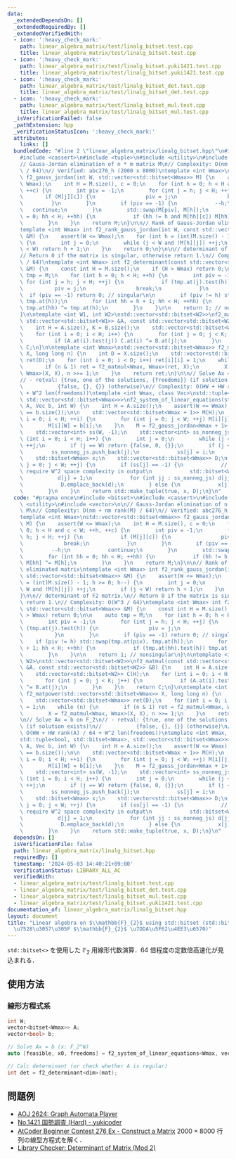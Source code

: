 ```yaml
---
data:
  _extendedDependsOn: []
  _extendedRequiredBy: []
  _extendedVerifiedWith:
  - icon: ':heavy_check_mark:'
    path: linear_algebra_matrix/test/linalg_bitset.test.cpp
    title: linear_algebra_matrix/test/linalg_bitset.test.cpp
  - icon: ':heavy_check_mark:'
    path: linear_algebra_matrix/test/linalg_bitset.yuki1421.test.cpp
    title: linear_algebra_matrix/test/linalg_bitset.yuki1421.test.cpp
  - icon: ':heavy_check_mark:'
    path: linear_algebra_matrix/test/linalg_bitset_det.test.cpp
    title: linear_algebra_matrix/test/linalg_bitset_det.test.cpp
  - icon: ':heavy_check_mark:'
    path: linear_algebra_matrix/test/linalg_bitset_mul.test.cpp
    title: linear_algebra_matrix/test/linalg_bitset_mul.test.cpp
  _isVerificationFailed: false
  _pathExtension: hpp
  _verificationStatusIcon: ':heavy_check_mark:'
  attributes:
    links: []
  bundledCode: "#line 2 \"linear_algebra_matrix/linalg_bitset.hpp\"\n#include <bitset>\n\
    #include <cassert>\n#include <tuple>\n#include <utility>\n#include <vector>\n\n\
    // Gauss-Jordan elimination of n * m matrix M\n// Complexity: O(nm + nm rank(M)\
    \ / 64)\n// Verified: abc276_h (2000 x 8000)\ntemplate <int Wmax>\nstd::vector<std::bitset<Wmax>>\
    \ f2_gauss_jordan(int W, std::vector<std::bitset<Wmax>> M) {\n    assert(W <=\
    \ Wmax);\n    int H = M.size(), c = 0;\n    for (int h = 0; h < H and c < W; ++h,\
    \ ++c) {\n        int piv = -1;\n        for (int j = h; j < H; ++j) {\n     \
    \       if (M[j][c]) {\n                piv = j;\n                break;\n   \
    \         }\n        }\n        if (piv == -1) {\n            --h;\n         \
    \   continue;\n        }\n        std::swap(M[piv], M[h]);\n        for (int hh\
    \ = 0; hh < H; ++hh) {\n            if (hh != h and M[hh][c]) M[hh] ^= M[h];\n\
    \        }\n    }\n    return M;\n}\n\n// Rank of Gauss-Jordan eliminated matrix\n\
    template <int Wmax> int f2_rank_gauss_jordan(int W, const std::vector<std::bitset<Wmax>>\
    \ &M) {\n    assert(W <= Wmax);\n    for (int h = (int)M.size() - 1; h >= 0; h--)\
    \ {\n        int j = 0;\n        while (j < W and !M[h][j]) ++j;\n        if (j\
    \ < W) return h + 1;\n    }\n    return 0;\n}\n\n// determinant of F2 matrix.\n\
    // Return 0 if the matrix is singular, otherwise return 1.\n// Complexity: O(W^3\
    \ / 64)\ntemplate <int Wmax> int f2_determinant(const std::vector<std::bitset<Wmax>>\
    \ &M) {\n    const int H = M.size();\n    if (H > Wmax) return 0;\n\n    auto\
    \ tmp = M;\n    for (int h = 0; h < H; ++h) {\n        int piv = -1;\n       \
    \ for (int j = h; j < H; ++j) {\n            if (tmp.at(j).test(h)) {\n      \
    \          piv = j;\n                break;\n            }\n        }\n      \
    \  if (piv == -1) return 0; // singular\n\n        if (piv != h) std::swap(tmp.at(piv),\
    \ tmp.at(h));\n        for (int hh = h + 1; hh < H; ++hh) {\n            if (tmp.at(hh).test(h))\
    \ tmp.at(hh) ^= tmp.at(h);\n        }\n    }\n\n    return 1; // nonsingular\n\
    }\n\ntemplate <int W1, int W2>\nstd::vector<std::bitset<W2>>\nf2_matmul(const\
    \ std::vector<std::bitset<W1>> &A, const std::vector<std::bitset<W2>> &B) {\n\
    \    int H = A.size(), K = B.size();\n    std::vector<std::bitset<W2>> C(H);\n\
    \    for (int i = 0; i < H; i++) {\n        for (int j = 0; j < K; j++) {\n  \
    \          if (A.at(i).test(j)) C.at(i) ^= B.at(j);\n        }\n    }\n    return\
    \ C;\n}\n\ntemplate <int Wmax>\nstd::vector<std::bitset<Wmax>> f2_matpower(std::vector<std::bitset<Wmax>>\
    \ X, long long n) {\n    int D = X.size();\n    std::vector<std::bitset<Wmax>>\
    \ ret(D);\n    for (int i = 0; i < D; i++) ret[i][i] = 1;\n    while (n) {\n \
    \       if (n & 1) ret = f2_matmul<Wmax, Wmax>(ret, X);\n        X = f2_matmul<Wmax,\
    \ Wmax>(X, X), n >>= 1;\n    }\n    return ret;\n}\n\n// Solve Ax = b on F_2\n\
    // - retval: {true, one of the solutions, {freedoms}} (if solution exists)\n//\
    \           {false, {}, {}} (otherwise)\n// Complexity: O(HW + HW rank(A) / 64\
    \ + W^2 len(freedoms))\ntemplate <int Wmax, class Vec>\nstd::tuple<bool, std::bitset<Wmax>,\
    \ std::vector<std::bitset<Wmax>>>\nf2_system_of_linear_equations(std::vector<std::bitset<Wmax>>\
    \ A, Vec b, int W) {\n    int H = A.size();\n    assert(W <= Wmax);\n    assert(A.size()\
    \ == b.size());\n\n    std::vector<std::bitset<Wmax + 1>> M(H);\n    for (int\
    \ i = 0; i < H; ++i) {\n        for (int j = 0; j < W; ++j) M[i][j] = A[i][j];\n\
    \        M[i][W] = b[i];\n    }\n    M = f2_gauss_jordan<Wmax + 1>(W + 1, M);\n\
    \    std::vector<int> ss(W, -1);\n    std::vector<int> ss_nonneg_js;\n    for\
    \ (int i = 0; i < H; i++) {\n        int j = 0;\n        while (j <= W and !M[i][j])\
    \ ++j;\n        if (j == W) return {false, 0, {}};\n        if (j < W) {\n   \
    \         ss_nonneg_js.push_back(j);\n            ss[j] = i;\n        }\n    }\n\
    \    std::bitset<Wmax> x;\n    std::vector<std::bitset<Wmax>> D;\n    for (int\
    \ j = 0; j < W; ++j) {\n        if (ss[j] == -1) {\n            // This part may\
    \ require W^2 space complexity in output\n            std::bitset<Wmax> d;\n \
    \           d[j] = 1;\n            for (int jj : ss_nonneg_js) d[jj] = M[ss[jj]][j];\n\
    \            D.emplace_back(d);\n        } else {\n            x[j] = M[ss[j]][W];\n\
    \        }\n    }\n    return std::make_tuple(true, x, D);\n}\n"
  code: "#pragma once\n#include <bitset>\n#include <cassert>\n#include <tuple>\n#include\
    \ <utility>\n#include <vector>\n\n// Gauss-Jordan elimination of n * m matrix\
    \ M\n// Complexity: O(nm + nm rank(M) / 64)\n// Verified: abc276_h (2000 x 8000)\n\
    template <int Wmax>\nstd::vector<std::bitset<Wmax>> f2_gauss_jordan(int W, std::vector<std::bitset<Wmax>>\
    \ M) {\n    assert(W <= Wmax);\n    int H = M.size(), c = 0;\n    for (int h =\
    \ 0; h < H and c < W; ++h, ++c) {\n        int piv = -1;\n        for (int j =\
    \ h; j < H; ++j) {\n            if (M[j][c]) {\n                piv = j;\n   \
    \             break;\n            }\n        }\n        if (piv == -1) {\n   \
    \         --h;\n            continue;\n        }\n        std::swap(M[piv], M[h]);\n\
    \        for (int hh = 0; hh < H; ++hh) {\n            if (hh != h and M[hh][c])\
    \ M[hh] ^= M[h];\n        }\n    }\n    return M;\n}\n\n// Rank of Gauss-Jordan\
    \ eliminated matrix\ntemplate <int Wmax> int f2_rank_gauss_jordan(int W, const\
    \ std::vector<std::bitset<Wmax>> &M) {\n    assert(W <= Wmax);\n    for (int h\
    \ = (int)M.size() - 1; h >= 0; h--) {\n        int j = 0;\n        while (j <\
    \ W and !M[h][j]) ++j;\n        if (j < W) return h + 1;\n    }\n    return 0;\n\
    }\n\n// determinant of F2 matrix.\n// Return 0 if the matrix is singular, otherwise\
    \ return 1.\n// Complexity: O(W^3 / 64)\ntemplate <int Wmax> int f2_determinant(const\
    \ std::vector<std::bitset<Wmax>> &M) {\n    const int H = M.size();\n    if (H\
    \ > Wmax) return 0;\n\n    auto tmp = M;\n    for (int h = 0; h < H; ++h) {\n\
    \        int piv = -1;\n        for (int j = h; j < H; ++j) {\n            if\
    \ (tmp.at(j).test(h)) {\n                piv = j;\n                break;\n  \
    \          }\n        }\n        if (piv == -1) return 0; // singular\n\n    \
    \    if (piv != h) std::swap(tmp.at(piv), tmp.at(h));\n        for (int hh = h\
    \ + 1; hh < H; ++hh) {\n            if (tmp.at(hh).test(h)) tmp.at(hh) ^= tmp.at(h);\n\
    \        }\n    }\n\n    return 1; // nonsingular\n}\n\ntemplate <int W1, int\
    \ W2>\nstd::vector<std::bitset<W2>>\nf2_matmul(const std::vector<std::bitset<W1>>\
    \ &A, const std::vector<std::bitset<W2>> &B) {\n    int H = A.size(), K = B.size();\n\
    \    std::vector<std::bitset<W2>> C(H);\n    for (int i = 0; i < H; i++) {\n \
    \       for (int j = 0; j < K; j++) {\n            if (A.at(i).test(j)) C.at(i)\
    \ ^= B.at(j);\n        }\n    }\n    return C;\n}\n\ntemplate <int Wmax>\nstd::vector<std::bitset<Wmax>>\
    \ f2_matpower(std::vector<std::bitset<Wmax>> X, long long n) {\n    int D = X.size();\n\
    \    std::vector<std::bitset<Wmax>> ret(D);\n    for (int i = 0; i < D; i++) ret[i][i]\
    \ = 1;\n    while (n) {\n        if (n & 1) ret = f2_matmul<Wmax, Wmax>(ret, X);\n\
    \        X = f2_matmul<Wmax, Wmax>(X, X), n >>= 1;\n    }\n    return ret;\n}\n\
    \n// Solve Ax = b on F_2\n// - retval: {true, one of the solutions, {freedoms}}\
    \ (if solution exists)\n//           {false, {}, {}} (otherwise)\n// Complexity:\
    \ O(HW + HW rank(A) / 64 + W^2 len(freedoms))\ntemplate <int Wmax, class Vec>\n\
    std::tuple<bool, std::bitset<Wmax>, std::vector<std::bitset<Wmax>>>\nf2_system_of_linear_equations(std::vector<std::bitset<Wmax>>\
    \ A, Vec b, int W) {\n    int H = A.size();\n    assert(W <= Wmax);\n    assert(A.size()\
    \ == b.size());\n\n    std::vector<std::bitset<Wmax + 1>> M(H);\n    for (int\
    \ i = 0; i < H; ++i) {\n        for (int j = 0; j < W; ++j) M[i][j] = A[i][j];\n\
    \        M[i][W] = b[i];\n    }\n    M = f2_gauss_jordan<Wmax + 1>(W + 1, M);\n\
    \    std::vector<int> ss(W, -1);\n    std::vector<int> ss_nonneg_js;\n    for\
    \ (int i = 0; i < H; i++) {\n        int j = 0;\n        while (j <= W and !M[i][j])\
    \ ++j;\n        if (j == W) return {false, 0, {}};\n        if (j < W) {\n   \
    \         ss_nonneg_js.push_back(j);\n            ss[j] = i;\n        }\n    }\n\
    \    std::bitset<Wmax> x;\n    std::vector<std::bitset<Wmax>> D;\n    for (int\
    \ j = 0; j < W; ++j) {\n        if (ss[j] == -1) {\n            // This part may\
    \ require W^2 space complexity in output\n            std::bitset<Wmax> d;\n \
    \           d[j] = 1;\n            for (int jj : ss_nonneg_js) d[jj] = M[ss[jj]][j];\n\
    \            D.emplace_back(d);\n        } else {\n            x[j] = M[ss[j]][W];\n\
    \        }\n    }\n    return std::make_tuple(true, x, D);\n}\n"
  dependsOn: []
  isVerificationFile: false
  path: linear_algebra_matrix/linalg_bitset.hpp
  requiredBy: []
  timestamp: '2024-05-03 14:40:21+09:00'
  verificationStatus: LIBRARY_ALL_AC
  verifiedWith:
  - linear_algebra_matrix/test/linalg_bitset.test.cpp
  - linear_algebra_matrix/test/linalg_bitset_det.test.cpp
  - linear_algebra_matrix/test/linalg_bitset_mul.test.cpp
  - linear_algebra_matrix/test/linalg_bitset.yuki1421.test.cpp
documentation_of: linear_algebra_matrix/linalg_bitset.hpp
layout: document
title: "Linear algebra on $\\mathbb{F}_{2}$ using std::bitset (std::bitset \u3092\u4F7F\
  \u7528\u3057\u305F $\\mathbb{F}_{2}$ \u7DDA\u5F62\u4EE3\u6570)"
---
```


`std::bitset<>` を使用した $\mathbb{F}_{2}$ 用線形代数演算．64 倍程度の定数倍高速化が見込まれる．

## 使用方法

### 線形方程式系

```cpp
int W;
vector<bitset<Wmax>> A;
vector<bool> b;

// Solve Ax = b (x: F_2^W)
auto [feasible, x0, freedoms] = f2_system_of_linear_equations<Wmax, vector<bool>>(A, b, W);

// Calc determinant (or check whether A is regular)
int det = f2_determinant<dim>(mat);
```

## 問題例

- [AOJ 2624: Graph Automata Player](https://judge.u-aizu.ac.jp/onlinejudge/description.jsp?id=2624)
- [No.1421 国勢調査 (Hard) - yukicoder](https://yukicoder.me/problems/no/1421)
- [AtCoder Beginner Contest 276 Ex - Construct a Matrix](https://atcoder.jp/contests/abc276/tasks/abc276_h) $2000 \times 8000$ 行列の線型方程式を解く．
- [Library Checker: Determinant of Matrix (Mod 2)](https://judge.yosupo.jp/problem/matrix_det_mod_2)
